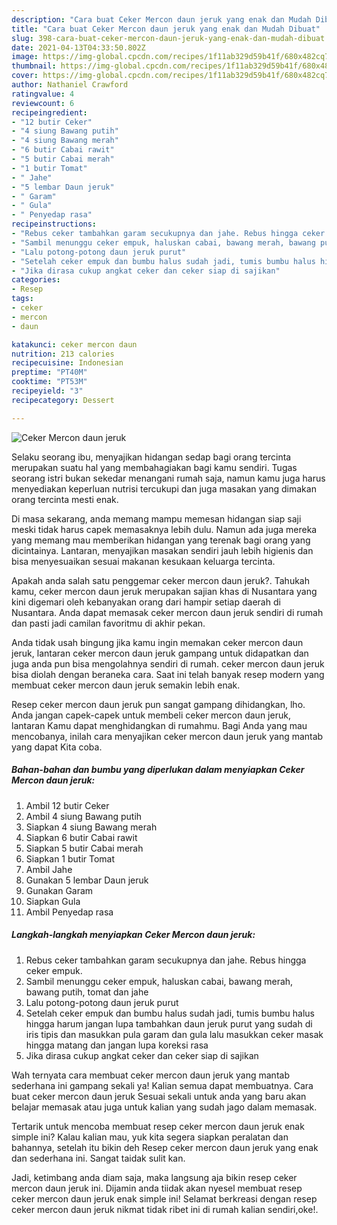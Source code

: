 ```yaml
---
description: "Cara buat Ceker Mercon daun jeruk yang enak dan Mudah Dibuat"
title: "Cara buat Ceker Mercon daun jeruk yang enak dan Mudah Dibuat"
slug: 398-cara-buat-ceker-mercon-daun-jeruk-yang-enak-dan-mudah-dibuat
date: 2021-04-13T04:33:50.802Z
image: https://img-global.cpcdn.com/recipes/1f11ab329d59b41f/680x482cq70/ceker-mercon-daun-jeruk-foto-resep-utama.jpg
thumbnail: https://img-global.cpcdn.com/recipes/1f11ab329d59b41f/680x482cq70/ceker-mercon-daun-jeruk-foto-resep-utama.jpg
cover: https://img-global.cpcdn.com/recipes/1f11ab329d59b41f/680x482cq70/ceker-mercon-daun-jeruk-foto-resep-utama.jpg
author: Nathaniel Crawford
ratingvalue: 4
reviewcount: 6
recipeingredient:
- "12 butir Ceker"
- "4 siung Bawang putih"
- "4 siung Bawang merah"
- "6 butir Cabai rawit"
- "5 butir Cabai merah"
- "1 butir Tomat"
- " Jahe"
- "5 lembar Daun jeruk"
- " Garam"
- " Gula"
- " Penyedap rasa"
recipeinstructions:
- "Rebus ceker tambahkan garam secukupnya dan jahe. Rebus hingga ceker empuk."
- "Sambil menunggu ceker empuk, haluskan cabai, bawang merah, bawang putih, tomat dan jahe"
- "Lalu potong-potong daun jeruk purut"
- "Setelah ceker empuk dan bumbu halus sudah jadi, tumis bumbu halus hingga harum jangan lupa tambahkan daun jeruk purut yang sudah di iris tipis dan masukkan pula garam dan gula lalu masukkan ceker masak hingga matang dan jangan lupa koreksi rasa"
- "Jika dirasa cukup angkat ceker dan ceker siap di sajikan"
categories:
- Resep
tags:
- ceker
- mercon
- daun

katakunci: ceker mercon daun 
nutrition: 213 calories
recipecuisine: Indonesian
preptime: "PT40M"
cooktime: "PT53M"
recipeyield: "3"
recipecategory: Dessert

---
```



![Ceker Mercon daun jeruk](https://img-global.cpcdn.com/recipes/1f11ab329d59b41f/680x482cq70/ceker-mercon-daun-jeruk-foto-resep-utama.jpg)

Selaku seorang ibu, menyajikan hidangan sedap bagi orang tercinta merupakan suatu hal yang membahagiakan bagi kamu sendiri. Tugas seorang istri bukan sekedar menangani rumah saja, namun kamu juga harus menyediakan keperluan nutrisi tercukupi dan juga masakan yang dimakan orang tercinta mesti enak.

Di masa  sekarang, anda memang mampu memesan hidangan siap saji meski tidak harus capek memasaknya lebih dulu. Namun ada juga mereka yang memang mau memberikan hidangan yang terenak bagi orang yang dicintainya. Lantaran, menyajikan masakan sendiri jauh lebih higienis dan bisa menyesuaikan sesuai makanan kesukaan keluarga tercinta. 



Apakah anda salah satu penggemar ceker mercon daun jeruk?. Tahukah kamu, ceker mercon daun jeruk merupakan sajian khas di Nusantara yang kini digemari oleh kebanyakan orang dari hampir setiap daerah di Nusantara. Anda dapat memasak ceker mercon daun jeruk sendiri di rumah dan pasti jadi camilan favoritmu di akhir pekan.

Anda tidak usah bingung jika kamu ingin memakan ceker mercon daun jeruk, lantaran ceker mercon daun jeruk gampang untuk didapatkan dan juga anda pun bisa mengolahnya sendiri di rumah. ceker mercon daun jeruk bisa diolah dengan beraneka cara. Saat ini telah banyak resep modern yang membuat ceker mercon daun jeruk semakin lebih enak.

Resep ceker mercon daun jeruk pun sangat gampang dihidangkan, lho. Anda jangan capek-capek untuk membeli ceker mercon daun jeruk, lantaran Kamu dapat menghidangkan di rumahmu. Bagi Anda yang mau mencobanya, inilah cara menyajikan ceker mercon daun jeruk yang mantab yang dapat Kita coba.

<!--inarticleads1-->

##### Bahan-bahan dan bumbu yang diperlukan dalam menyiapkan Ceker Mercon daun jeruk:

1. Ambil 12 butir Ceker
1. Ambil 4 siung Bawang putih
1. Siapkan 4 siung Bawang merah
1. Siapkan 6 butir Cabai rawit
1. Siapkan 5 butir Cabai merah
1. Siapkan 1 butir Tomat
1. Ambil  Jahe
1. Gunakan 5 lembar Daun jeruk
1. Gunakan  Garam
1. Siapkan  Gula
1. Ambil  Penyedap rasa




<!--inarticleads2-->

##### Langkah-langkah menyiapkan Ceker Mercon daun jeruk:

1. Rebus ceker tambahkan garam secukupnya dan jahe. Rebus hingga ceker empuk.
1. Sambil menunggu ceker empuk, haluskan cabai, bawang merah, bawang putih, tomat dan jahe
1. Lalu potong-potong daun jeruk purut
1. Setelah ceker empuk dan bumbu halus sudah jadi, tumis bumbu halus hingga harum jangan lupa tambahkan daun jeruk purut yang sudah di iris tipis dan masukkan pula garam dan gula lalu masukkan ceker masak hingga matang dan jangan lupa koreksi rasa
1. Jika dirasa cukup angkat ceker dan ceker siap di sajikan




Wah ternyata cara membuat ceker mercon daun jeruk yang mantab sederhana ini gampang sekali ya! Kalian semua dapat membuatnya. Cara buat ceker mercon daun jeruk Sesuai sekali untuk anda yang baru akan belajar memasak atau juga untuk kalian yang sudah jago dalam memasak.

Tertarik untuk mencoba membuat resep ceker mercon daun jeruk enak simple ini? Kalau kalian mau, yuk kita segera siapkan peralatan dan bahannya, setelah itu bikin deh Resep ceker mercon daun jeruk yang enak dan sederhana ini. Sangat taidak sulit kan. 

Jadi, ketimbang anda diam saja, maka langsung aja bikin resep ceker mercon daun jeruk ini. Dijamin anda tiidak akan nyesel membuat resep ceker mercon daun jeruk enak simple ini! Selamat berkreasi dengan resep ceker mercon daun jeruk nikmat tidak ribet ini di rumah kalian sendiri,oke!.

